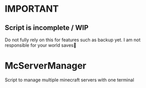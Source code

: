 # IMPORTANT
## Script is incomplete / WIP
Do not fully rely on this for features such as backup yet.
I am not responsible for your world saves💖

# McServerManager
Script to manage multiple minecraft servers with one terminal
